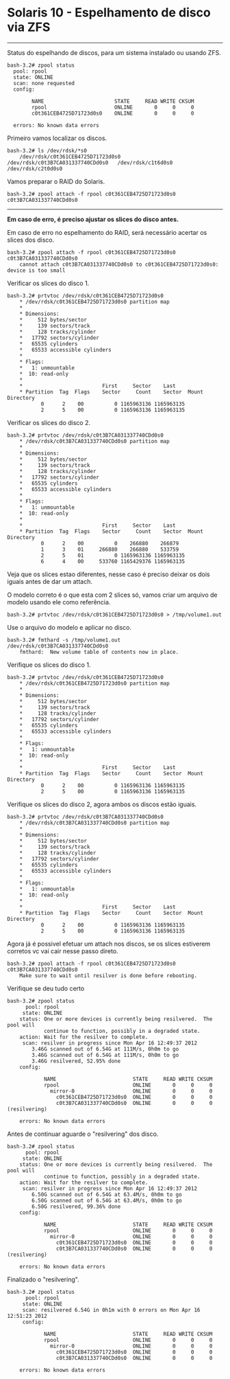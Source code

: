 # Solaris 10 - Espelhamento de disco via ZFS

---

Status do espelhando de discos, para um sistema instalado ou usando ZFS.
```console
bash-3.2# zpool status
  pool: rpool
  state: ONLINE
  scan: none requested
  config:

        NAME                       STATE     READ WRITE CKSUM
        rpool                      ONLINE       0     0     0
        c0t361CEB4725D71723d0s0    ONLINE       0     0     0
  
  errors: No known data errors
```

Primeiro vamos localizar os discos.
```console
bash-3.2# ls /dev/rdsk/*s0
    /dev/rdsk/c0t361CEB4725D71723d0s0   /dev/rdsk/c0t3B7CA031337740CDd0s0   /dev/rdsk/c1t6d0s0   /dev/rdsk/c2t0d0s0
```

Vamos preparar o RAID do Solaris.
```console
bash-3.2# zpool attach -f rpool c0t361CEB4725D71723d0s0 c0t3B7CA031337740CDd0s0
```

---

**Em caso de erro, é preciso ajustar os slices do disco antes.**

Em caso de erro no espelhamento do RAID, será necessário acertar os slices dos disco.
```console
bash-3.2# zpool attach -f rpool c0t361CEB4725D71723d0s0 c0t3B7CA031337740CDd0s0
    cannot attach c0t3B7CA031337740CDd0s0 to c0t361CEB4725D71723d0s0: device is too small
```

Verificar os slices do disco 1.
```console
bash-3.2# prtvtoc /dev/rdsk/c0t361CEB4725D71723d0s0
    * /dev/rdsk/c0t361CEB4725D71723d0s0 partition map
    *
    * Dimensions:
    *     512 bytes/sector
    *     139 sectors/track
    *     128 tracks/cylinder
    *   17792 sectors/cylinder
    *   65535 cylinders
    *   65533 accessible cylinders
    *
    * Flags:
    *   1: unmountable
    *  10: read-only
    *
    *                          First     Sector    Last
    * Partition  Tag  Flags    Sector     Count    Sector  Mount Directory
           0      2    00          0 1165963136 1165963135
           2      5    00          0 1165963136 1165963135
```

Verificar os slices do disco 2.
```console
bash-3.2# prtvtoc /dev/rdsk/c0t3B7CA031337740CDd0s0
    * /dev/rdsk/c0t3B7CA031337740CDd0s0 partition map
    *
    * Dimensions:
    *     512 bytes/sector
    *     139 sectors/track
    *     128 tracks/cylinder
    *   17792 sectors/cylinder
    *   65535 cylinders
    *   65533 accessible cylinders
    *
    * Flags:
    *   1: unmountable
    *  10: read-only
    *
    *                          First     Sector    Last
    * Partition  Tag  Flags    Sector     Count    Sector  Mount Directory
           0      2    00          0    266880    266879
           1      3    01     266880    266880    533759
           2      5    01          0 1165963136 1165963135
           6      4    00     533760 1165429376 1165963135
```
    
Veja que os slices estao diferentes, nesse caso é preciso deixar os dois iguais antes de dar um attach.

O modelo correto é o que esta com 2 slices só, vamos criar um arquivo de modelo usando ele como referência.
```console
bash-3.2# prtvtoc /dev/rdsk/c0t361CEB4725D71723d0s0 > /tmp/volume1.out
```

Use o arquivo do modelo e aplicar no disco.
```
bash-3.2# fmthard -s /tmp/volume1.out /dev/rdsk/c0t3B7CA031337740CDd0s0
    fmthard:  New volume table of contents now in place.
``` 

Verifique os slices do disco 1.
```
bash-3.2# prtvtoc /dev/rdsk/c0t361CEB4725D71723d0s0
    * /dev/rdsk/c0t361CEB4725D71723d0s0 partition map
    *
    * Dimensions:
    *     512 bytes/sector
    *     139 sectors/track
    *     128 tracks/cylinder
    *   17792 sectors/cylinder
    *   65535 cylinders
    *   65533 accessible cylinders
    *
    * Flags:
    *   1: unmountable
    *  10: read-only
    *
    *                          First     Sector    Last
    * Partition  Tag  Flags    Sector     Count    Sector  Mount Directory
           0      2    00          0 1165963136 1165963135
           2      5    00          0 1165963136 1165963135
```
    
Verifique os slices do disco 2, agora ambos os discos estão iguais.
```
bash-3.2# prtvtoc /dev/rdsk/c0t3B7CA031337740CDd0s0
    * /dev/rdsk/c0t3B7CA031337740CDd0s0 partition map
    *
    * Dimensions:
    *     512 bytes/sector
    *     139 sectors/track
    *     128 tracks/cylinder
    *   17792 sectors/cylinder
    *   65535 cylinders
    *   65533 accessible cylinders
    *
    * Flags:
    *   1: unmountable
    *  10: read-only
    *
    *                          First     Sector    Last
    * Partition  Tag  Flags    Sector     Count    Sector  Mount Directory
           0      2    00          0 1165963136 1165963135
           2      5    00          0 1165963136 1165963135
```   
   
Agora já é possivel efetuar um attach nos discos, se os slices estiverem corretos vc vai cair nesse passo direto.
```console
bash-3.2# zpool attach -f rpool c0t361CEB4725D71723d0s0 c0t3B7CA031337740CDd0s0
    Make sure to wait until resilver is done before rebooting.
```

Verifique se deu tudo certo
```console
bash-3.2# zpool status
      pool: rpool
     state: ONLINE
    status: One or more devices is currently being resilvered.  The pool will
            continue to function, possibly in a degraded state.
    action: Wait for the resilver to complete.
     scan: resilver in progress since Mon Apr 16 12:49:37 2012
        3.46G scanned out of 6.54G at 111M/s, 0h0m to go
        3.46G scanned out of 6.54G at 111M/s, 0h0m to go
        3.46G resilvered, 52.95% done
    config:
    
            NAME                         STATE     READ WRITE CKSUM
            rpool                        ONLINE       0     0     0
              mirror-0                   ONLINE       0     0     0
                c0t361CEB4725D71723d0s0  ONLINE       0     0     0
                c0t3B7CA031337740CDd0s0  ONLINE       0     0     0  (resilvering)
    
    errors: No known data errors
```

Antes de continuar aguarde o "resilvering" dos disco.
```console
bash-3.2# zpool status
      pool: rpool
     state: ONLINE
    status: One or more devices is currently being resilvered.  The pool will
            continue to function, possibly in a degraded state.
    action: Wait for the resilver to complete.
     scan: resilver in progress since Mon Apr 16 12:49:37 2012
        6.50G scanned out of 6.54G at 63.4M/s, 0h0m to go
        6.50G scanned out of 6.54G at 63.4M/s, 0h0m to go
        6.50G resilvered, 99.36% done
    config:
    
            NAME                         STATE     READ WRITE CKSUM
            rpool                        ONLINE       0     0     0
              mirror-0                   ONLINE       0     0     0
                c0t361CEB4725D71723d0s0  ONLINE       0     0     0
                c0t3B7CA031337740CDd0s0  ONLINE       0     0     0  (resilvering)
    
    errors: No known data errors
```

Finalizado o "resilvering".
```console
bash-3.2# zpool status
      pool: rpool
     state: ONLINE
     scan: resilvered 6.54G in 0h1m with 0 errors on Mon Apr 16 12:51:23 2012
     config:
    
            NAME                         STATE     READ WRITE CKSUM
            rpool                        ONLINE       0     0     0
              mirror-0                   ONLINE       0     0     0
                c0t361CEB4725D71723d0s0  ONLINE       0     0     0
                c0t3B7CA031337740CDd0s0  ONLINE       0     0     0
    
    errors: No known data errors
```